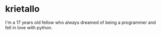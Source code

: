 krietallo
=========

I'm a 17 years old fellow who always dreamed of being a programmer and fell in love with python.
